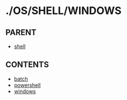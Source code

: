 # ./OS/SHELL/WINDOWS  


## PARENT  
*	[shell](../README.md)  

## CONTENTS  
*	[batch](batch.md)  
*	[powershell](powershell.md)  
*	[windows](windows.md)  

